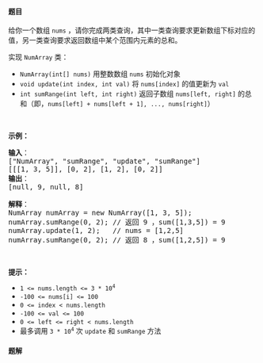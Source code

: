 #### 题目
<p>给你一个数组 <code>nums</code> ，请你完成两类查询，其中一类查询要求更新数组下标对应的值，另一类查询要求返回数组中某个范围内元素的总和。</p>

<p>实现 <code>NumArray</code> 类：</p>

<div class="original__bRMd">
<div>
<ul>
	<li><code>NumArray(int[] nums)</code> 用整数数组 <code>nums</code> 初始化对象</li>
	<li><code>void update(int index, int val)</code> 将 <code>nums[index]</code> 的值更新为 <code>val</code></li>
	<li><code>int sumRange(int left, int right)</code> 返回子数组 <code>nums[left, right]</code> 的总和（即，<code>nums[left] + nums[left + 1], ..., nums[right]</code>）</li>
</ul>

<p> </p>

<p><strong>示例：</strong></p>

<pre>
<strong>输入</strong>：
["NumArray", "sumRange", "update", "sumRange"]
[[[1, 3, 5]], [0, 2], [1, 2], [0, 2]]
<strong>输出</strong>：
[null, 9, null, 8]

<strong>解释</strong>：
NumArray numArray = new NumArray([1, 3, 5]);
numArray.sumRange(0, 2); // 返回 9 ，sum([1,3,5]) = 9
numArray.update(1, 2);   // nums = [1,2,5]
numArray.sumRange(0, 2); // 返回 8 ，sum([1,2,5]) = 9
</pre>

<p> </p>

<p><strong>提示：</strong></p>

<ul>
	<li><code>1 <= nums.length <= 3 * 10<sup>4</sup></code></li>
	<li><code>-100 <= nums[i] <= 100</code></li>
	<li><code>0 <= index < nums.length</code></li>
	<li><code>-100 <= val <= 100</code></li>
	<li><code>0 <= left <= right < nums.length</code></li>
	<li>最多调用 <code>3 * 10<sup>4</sup></code> 次 <code>update</code> 和 <code>sumRange</code> 方法</li>
</ul>
</div>
</div>


 #### 题解